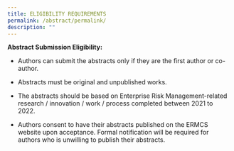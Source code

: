 ```yaml
---
title: ELIGIBILITY REQUIREMENTS
permalink: /abstract/permalink/
description: ""
---
```

**Abstract Submission Eligibility:**

* Authors can submit the abstracts only if they are the first author or co-author.

* Abstracts must be original and unpublished works.

* The abstracts should be based on Enterprise Risk Management-related research / innovation / work / process completed between 2021 to 2022.

* Authors consent to have their abstracts published on the ERMCS website upon acceptance. Formal notification will be required for authors who is unwilling to publish their abstracts.